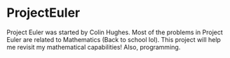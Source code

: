 # ProjectEuler
Project Euler was started by Colin Hughes. Most of the problems in Project Euler are related to Mathematics (Back to school lol). This project will help me revisit my mathematical capabilities! Also, programming.
